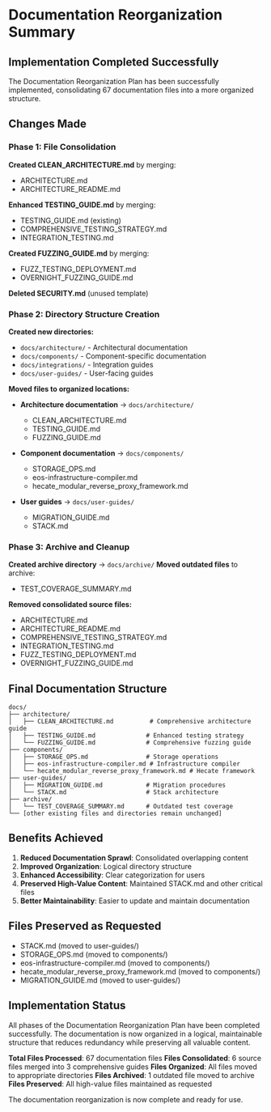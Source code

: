 # Documentation Reorganization Summary

## Implementation Completed Successfully

The Documentation Reorganization Plan has been successfully implemented, consolidating 67 documentation files into a more organized structure.

## Changes Made

### Phase 1: File Consolidation
 **Created CLEAN_ARCHITECTURE.md** by merging:
- ARCHITECTURE.md
- ARCHITECTURE_README.md

 **Enhanced TESTING_GUIDE.md** by merging:
- TESTING_GUIDE.md (existing)
- COMPREHENSIVE_TESTING_STRATEGY.md
- INTEGRATION_TESTING.md

 **Created FUZZING_GUIDE.md** by merging:
- FUZZ_TESTING_DEPLOYMENT.md
- OVERNIGHT_FUZZING_GUIDE.md

 **Deleted SECURITY.md** (unused template)

### Phase 2: Directory Structure Creation
 **Created new directories:**
- `docs/architecture/` - Architectural documentation
- `docs/components/` - Component-specific documentation
- `docs/integrations/` - Integration guides
- `docs/user-guides/` - User-facing guides

 **Moved files to organized locations:**
- **Architecture documentation** → `docs/architecture/`
  - CLEAN_ARCHITECTURE.md
  - TESTING_GUIDE.md
  - FUZZING_GUIDE.md
  
- **Component documentation** → `docs/components/`
  - STORAGE_OPS.md
  - eos-infrastructure-compiler.md
  - hecate_modular_reverse_proxy_framework.md
  
- **User guides** → `docs/user-guides/`
  - MIGRATION_GUIDE.md
  - STACK.md

### Phase 3: Archive and Cleanup
 **Created archive directory** → `docs/archive/`
 **Moved outdated files** to archive:
- TEST_COVERAGE_SUMMARY.md

 **Removed consolidated source files:**
- ARCHITECTURE.md
- ARCHITECTURE_README.md
- COMPREHENSIVE_TESTING_STRATEGY.md
- INTEGRATION_TESTING.md
- FUZZ_TESTING_DEPLOYMENT.md
- OVERNIGHT_FUZZING_GUIDE.md

## Final Documentation Structure

```
docs/
├── architecture/
│   ├── CLEAN_ARCHITECTURE.md          # Comprehensive architecture guide
│   ├── TESTING_GUIDE.md              # Enhanced testing strategy
│   └── FUZZING_GUIDE.md              # Comprehensive fuzzing guide
├── components/
│   ├── STORAGE_OPS.md                # Storage operations
│   ├── eos-infrastructure-compiler.md # Infrastructure compiler
│   └── hecate_modular_reverse_proxy_framework.md # Hecate framework
├── user-guides/
│   ├── MIGRATION_GUIDE.md            # Migration procedures
│   └── STACK.md                      # Stack architecture
├── archive/
│   └── TEST_COVERAGE_SUMMARY.md      # Outdated test coverage
└── [other existing files and directories remain unchanged]
```

## Benefits Achieved

1. **Reduced Documentation Sprawl**: Consolidated overlapping content
2. **Improved Organization**: Logical directory structure
3. **Enhanced Accessibility**: Clear categorization for users
4. **Preserved High-Value Content**: Maintained STACK.md and other critical files
5. **Better Maintainability**: Easier to update and maintain documentation

## Files Preserved as Requested

-  STACK.md (moved to user-guides/)
-  STORAGE_OPS.md (moved to components/)
-  eos-infrastructure-compiler.md (moved to components/)
-  hecate_modular_reverse_proxy_framework.md (moved to components/)
-  MIGRATION_GUIDE.md (moved to user-guides/)

## Implementation Status

All phases of the Documentation Reorganization Plan have been completed successfully. The documentation is now organized in a logical, maintainable structure that reduces redundancy while preserving all valuable content.

**Total Files Processed**: 67 documentation files
**Files Consolidated**: 6 source files merged into 3 comprehensive guides
**Files Organized**: All files moved to appropriate directories
**Files Archived**: 1 outdated file moved to archive
**Files Preserved**: All high-value files maintained as requested

The documentation reorganization is now complete and ready for use.